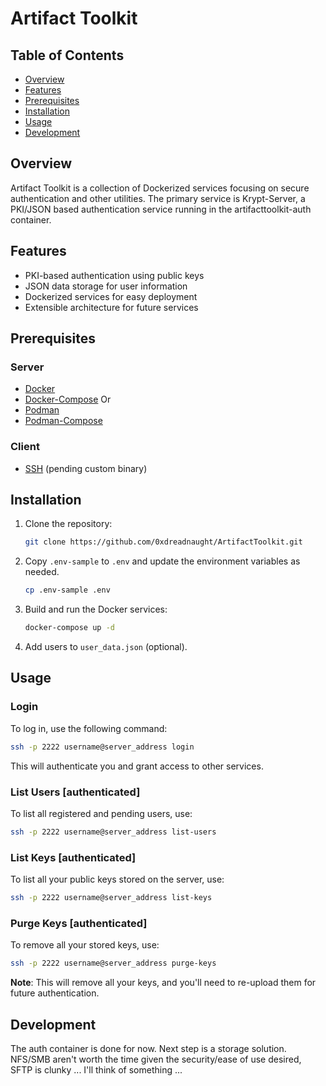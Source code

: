 # Artifact Toolkit

## Table of Contents
- [Overview](#overview)
- [Features](#features)
- [Prerequisites](#prerequisites)
- [Installation](#installation)
- [Usage](#usage)
- [Development](#development)

## Overview
Artifact Toolkit is a collection of Dockerized services focusing on secure authentication and other utilities. The primary service is Krypt-Server, a PKI/JSON based authentication service running in the artifacttoolkit-auth container.

## Features
- PKI-based authentication using public keys
- JSON data storage for user information
- Dockerized services for easy deployment
- Extensible architecture for future services

## Prerequisites
### Server
- [Docker](https://www.docker.com/)
- [Docker-Compose](https://docs.docker.com/compose/)
Or
- [Podman](https://podman.io/)
- [Podman-Compose](https://github.com/containers/podman-compose)

### Client
- [SSH](https://www.ssh.com/academy/ssh) (pending custom binary)

## Installation
1. Clone the repository:
    ```bash
    git clone https://github.com/0xdreadnaught/ArtifactToolkit.git
    ```
2. Copy `.env-sample` to `.env` and update the environment variables as needed.
    ```bash
    cp .env-sample .env
    ```
3. Build and run the Docker services:
    ```bash
    docker-compose up -d
    ```
4. Add users to `user_data.json` (optional).

## Usage

### Login
To log in, use the following command:
```bash
ssh -p 2222 username@server_address login
```
This will authenticate you and grant access to other services.

### List Users [authenticated]
To list all registered and pending users, use:
```bash
ssh -p 2222 username@server_address list-users
```

### List Keys [authenticated]
To list all your public keys stored on the server, use:
```bash
ssh -p 2222 username@server_address list-keys
```

### Purge Keys [authenticated]
To remove all your stored keys, use:
```bash
ssh -p 2222 username@server_address purge-keys
```
**Note**: This will remove all your keys, and you'll need to re-upload them for future authentication.


## Development
The auth container is done for now. Next step is a storage solution. NFS/SMB aren't worth the time given the security/ease of use desired, SFTP is clunky ... I'll think of something ...


